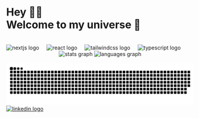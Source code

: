 
<h1 align="left">Hey 👋🏽 <br>Welcome to my universe 🚀</h1>

<br clear="both">

<div align="left">
  <img src="https://cdn.jsdelivr.net/gh/devicons/devicon/icons/nextjs/nextjs-original.svg" height="40" alt="nextjs logo"  />
  <img width="12" />
  <img src="https://cdn.jsdelivr.net/gh/devicons/devicon/icons/react/react-original.svg" height="40" alt="react logo"  />
  <img width="12" />
  <img src="https://cdn.simpleicons.org/tailwindcss/06B6D4" height="40" alt="tailwindcss logo"  />
  <img width="12" />
  <img src="https://skillicons.dev/icons?i=ts" height="40" alt="typescript logo"  />
</div>


<div align="center">
  <img src="https://github-readme-stats.vercel.app/api?username=thibaultsmt&hide_title=false&hide_rank=false&show_icons=true&include_all_commits=true&count_private=true&disable_animations=false&theme=react&locale=en&hide_border=false&order=1" height="140" alt="stats graph"  />
  <img src="https://github-readme-stats.vercel.app/api/top-langs?username=thibaultsmt&locale=en&hide_title=false&layout=compact&card_width=320&langs_count=4&theme=react&hide_border=true&order=2" height="140" alt="languages graph"  />
</div>

<br clear="both">

<img src="https://raw.githubusercontent.com/thibaultsmt/thibaultsmt/output/snake.svg" alt="Snake animation" />

<div align="left">
  <a href="https://www.linkedin.com/in/thibault-schmitt/" target="_blank">
    <img src="https://raw.githubusercontent.com/maurodesouza/profile-readme-generator/master/src/assets/icons/social/linkedin/default.svg" width="52" height="40" alt="linkedin logo"  />
  </a>
</div>
